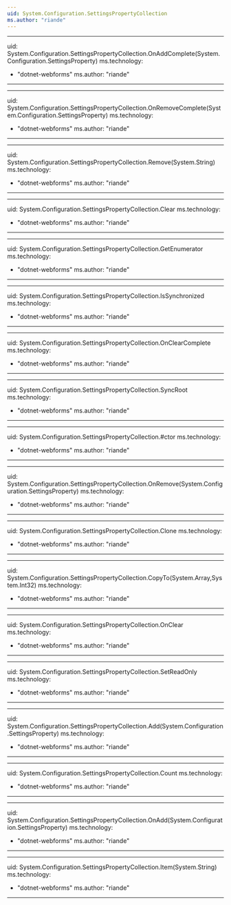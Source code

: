 ```yaml
---
uid: System.Configuration.SettingsPropertyCollection
ms.author: "riande"
---
```


---
uid: System.Configuration.SettingsPropertyCollection.OnAddComplete(System.Configuration.SettingsProperty)
ms.technology: 
  - "dotnet-webforms"
ms.author: "riande"
---

---
uid: System.Configuration.SettingsPropertyCollection.OnRemoveComplete(System.Configuration.SettingsProperty)
ms.technology: 
  - "dotnet-webforms"
ms.author: "riande"
---

---
uid: System.Configuration.SettingsPropertyCollection.Remove(System.String)
ms.technology: 
  - "dotnet-webforms"
ms.author: "riande"
---

---
uid: System.Configuration.SettingsPropertyCollection.Clear
ms.technology: 
  - "dotnet-webforms"
ms.author: "riande"
---

---
uid: System.Configuration.SettingsPropertyCollection.GetEnumerator
ms.technology: 
  - "dotnet-webforms"
ms.author: "riande"
---

---
uid: System.Configuration.SettingsPropertyCollection.IsSynchronized
ms.technology: 
  - "dotnet-webforms"
ms.author: "riande"
---

---
uid: System.Configuration.SettingsPropertyCollection.OnClearComplete
ms.technology: 
  - "dotnet-webforms"
ms.author: "riande"
---

---
uid: System.Configuration.SettingsPropertyCollection.SyncRoot
ms.technology: 
  - "dotnet-webforms"
ms.author: "riande"
---

---
uid: System.Configuration.SettingsPropertyCollection.#ctor
ms.technology: 
  - "dotnet-webforms"
ms.author: "riande"
---

---
uid: System.Configuration.SettingsPropertyCollection.OnRemove(System.Configuration.SettingsProperty)
ms.technology: 
  - "dotnet-webforms"
ms.author: "riande"
---

---
uid: System.Configuration.SettingsPropertyCollection.Clone
ms.technology: 
  - "dotnet-webforms"
ms.author: "riande"
---

---
uid: System.Configuration.SettingsPropertyCollection.CopyTo(System.Array,System.Int32)
ms.technology: 
  - "dotnet-webforms"
ms.author: "riande"
---

---
uid: System.Configuration.SettingsPropertyCollection.OnClear
ms.technology: 
  - "dotnet-webforms"
ms.author: "riande"
---

---
uid: System.Configuration.SettingsPropertyCollection.SetReadOnly
ms.technology: 
  - "dotnet-webforms"
ms.author: "riande"
---

---
uid: System.Configuration.SettingsPropertyCollection.Add(System.Configuration.SettingsProperty)
ms.technology: 
  - "dotnet-webforms"
ms.author: "riande"
---

---
uid: System.Configuration.SettingsPropertyCollection.Count
ms.technology: 
  - "dotnet-webforms"
ms.author: "riande"
---

---
uid: System.Configuration.SettingsPropertyCollection.OnAdd(System.Configuration.SettingsProperty)
ms.technology: 
  - "dotnet-webforms"
ms.author: "riande"
---

---
uid: System.Configuration.SettingsPropertyCollection.Item(System.String)
ms.technology: 
  - "dotnet-webforms"
ms.author: "riande"
---
